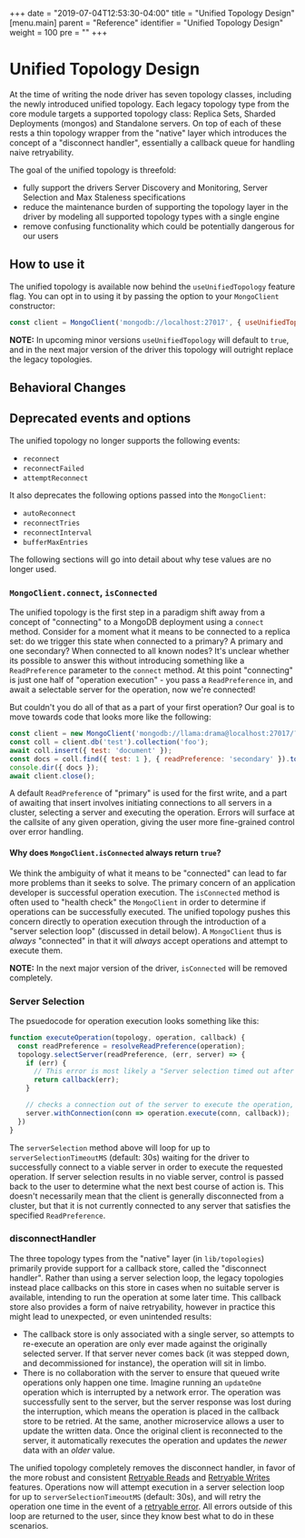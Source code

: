 +++
date = "2019-07-04T12:53:30-04:00"
title = "Unified Topology Design"
[menu.main]
  parent = "Reference"
  identifier = "Unified Topology Design"
  weight = 100
  pre = "<i class='fa'></i>"
+++

# Unified Topology Design

At the time of writing the node driver has seven topology classes, including the newly introduced unified topology. Each legacy topology type from the core module targets a supported topology class: Replica Sets, Sharded Deployments (mongos) and Standalone servers. On top of each of these rests a thin topology wrapper from the "native" layer which introduces the concept of a "disconnect handler", essentially a callback queue for handling naive retryability.

The goal of the unified topology is threefold:
  - fully support the drivers Server Discovery and Monitoring, Server Selection and Max Staleness specifications
  - reduce the maintenance burden of supporting the topology layer in the driver by modeling all supported topology types with a single engine
  - remove confusing functionality which could be potentially dangerous for our users

## How to use it

The unified topology is available now behind the `useUnifiedTopology` feature flag. You can opt in to using it by passing the option to your `MongoClient` constructor:

```js
const client = MongoClient('mongodb://localhost:27017', { useUnifiedTopology: true });
```

**NOTE:** In upcoming minor versions `useUnifiedTopology` will default to `true`, and in the next major version of the driver this topology will outright replace the legacy topologies.

## Behavioral Changes

## Deprecated events and options

The unified topology no longer supports the following events:
- `reconnect`
- `reconnectFailed`
- `attemptReconnect`

It also deprecates the following options passed into the `MongoClient`:
- `autoReconnect`
- `reconnectTries`
- `reconnectInterval`
- `bufferMaxEntries`

The following sections will go into detail about why tese values are no longer used.

### `MongoClient.connect`, `isConnected`

The unified topology is the first step in a paradigm shift away from a concept of "connecting" to a MongoDB deployment using a `connect` method. Consider for a moment what it means to be connected to a replica set: do we trigger this state when connected to a primary? A primary and one secondary? When connected to all known nodes? It's unclear whether its possible to answer this without introducing something like a `ReadPreference` parameter to the `connect` method. At this point "connecting" is just one half of "operation execution" - you pass a `ReadPreference` in, and await a selectable server for the operation, now we're connected!

But couldn't you do all of that as a part of your first operation? Our goal is to move towards code that looks more like the following:

```js
const client = new MongoClient('mongodb://llama:drama@localhost:27017/?replicaSet=rs');
const coll = client.db('test').collection('foo');
await coll.insert({ test: 'document' });
const docs = coll.find({ test: 1 }, { readPreference: 'secondary' }).toArray();
console.dir({ docs });
await client.close();
```

A default `ReadPreference` of "primary" is used for the first write, and a part of awaiting that insert involves initiating connections to all servers in a cluster, selecting a server and executing the operation. Errors will surface at the callsite of any given operation, giving the user more fine-grained control over error handling.

#### Why does `MongoClient.isConnected` always return `true`?

We think the ambiguity of what it means to be "connected" can lead to far more problems than it seeks to solve. The primary concern of an application developer is successful operation execution. The `isConnected` method is often used to "health check" the `MongoClient` in order to determine if operations can be successfully executed. The unified topology pushes this concern directly to operation execution through the introduction of a "server selection loop" (discussed in detail below). A `MongoClient` thus is _always_ "connected" in that it will _always_ accept operations and attempt to execute them.

**NOTE:** In the next major version of the driver, `isConnected` will be removed completely.

### Server Selection

The psuedocode for operation execution looks something like this:

```js
function executeOperation(topology, operation, callback) {
  const readPreference = resolveReadPreference(operation);
  topology.selectServer(readPreference, (err, server) => {
    if (err) {
      // This error is most likely a "Server selection timed out after Xms"
      return callback(err);
    }

    // checks a connection out of the server to execute the operation, then checks it back in
    server.withConnection(conn => operation.execute(conn, callback));
  })
}
```

The `serverSelection` method above will loop for up to `serverSelectionTimeoutMS` (default: 30s) waiting for the driver to successfully connect to a viable server in order to execute the requested operation. If server selection results in no viable server, control is passed back to the user to determine what the next best course of action is. This doesn't necessarily mean that the client is generally disconnected from a cluster, but that it is not currently connected to any server that satisfies the specified `ReadPreference`.

### disconnectHandler

The three topology types from the "native" layer (in `lib/topologies`) primarily provide support for a callback store, called the "disconnect handler". Rather than using a server selection loop, the legacy topologies instead place callbacks on this store in cases when no suitable server is available, intending to run the operation at some later time. This callback store also provides a form of naive retryability, however in practice this might lead to unexpected, or even unintended results:
  - The callback store is only associated with a single server, so attempts to re-execute an operation are only ever made against the originally selected server. If that server never comes back (it was stepped down, and decommissioned for instance), the operation will sit in limbo.
  - There is no collaboration with the server to ensure that queued write operations only happen one time. Imagine running an `updateOne` operation which is interrupted by a network error. The operation was successfully sent to the server, but the server response was lost during the interruption, which means the operation is placed in the callback store to be retried. At the same, another microservice allows a user to update the written data. Once the original client is reconnected to the server, it automatically rexecutes the operation and updates the _newer_ data with an _older_ value.

The unified topology completely removes the disconnect handler, in favor of the more robust and consistent [Retryable Reads](https://github.com/mongodb/specifications/blob/master/source/retryable-reads/retryable-reads.rst) and [Retryable Writes](https://github.com/mongodb/specifications/blob/master/source/retryable-writes/retryable-writes.rst) features. Operations now will attempt execution in a server selection loop for up to `serverSelectionTimeoutMS` (default: 30s), and will retry the operation one time in the event of a [retryable error](https://github.com/mongodb/specifications/blob/master/source/retryable-writes/retryable-writes.rst#terms). All errors outside of this loop are returned to the user, since they know best what to do in these scenarios.

